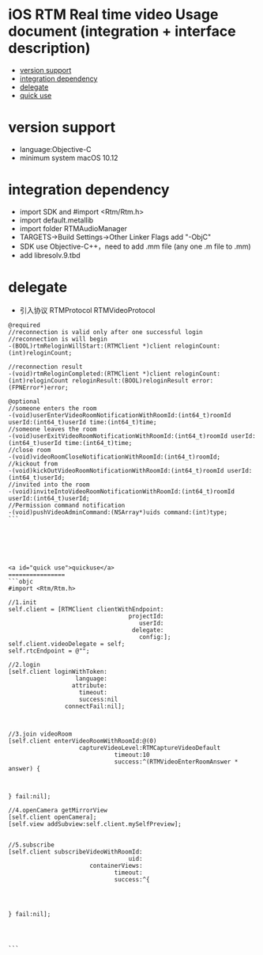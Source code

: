 
iOS RTM Real time video Usage document (integration + interface description)
================================

* [version support](#versionsupport)
* [integration dependency](#integrationdependency)
* [delegate](#delegate)
* [quick use](#quickuse)

<a id="versionsupport">version support</a>
================
* language:Objective-C  
* minimum system macOS 10.12 



<a id="integrationdependency">integration dependency</a>
================
* import SDK and #import <Rtm/Rtm.h>
* import default.metallib
* import folder RTMAudioManager
* TARGETS->Build Settings->Other Linker Flags add "-ObjC"
* SDK use Objective-C++，need to add .mm file (any one .m file to .mm)
* add libresolv.9.tbd




<a id="delegate">delegate</a>
================
* 引入协议 RTMProtocol  RTMVideoProtocol
    
````objc
@required
//reconnection is valid only after one successful login
//reconnection is will begin
-(BOOL)rtmReloginWillStart:(RTMClient *)client reloginCount:(int)reloginCount;

//reconnection result
-(void)rtmReloginCompleted:(RTMClient *)client reloginCount:(int)reloginCount reloginResult:(BOOL)reloginResult error:(FPNError*)error;

@optional
//someone enters the room
-(void)userEnterVideoRoomNotificationWithRoomId:(int64_t)roomId userId:(int64_t)userId time:(int64_t)time;
//someone leaves the room
-(void)userExitVideoRoomNotificationWithRoomId:(int64_t)roomId userId:(int64_t)userId time:(int64_t)time;
//close room
-(void)videoRoomCloseNotificationWithRoomId:(int64_t)roomId;
//kickout from
-(void)kickOutVideoRoomNotificationWithRoomId:(int64_t)roomId userId:(int64_t)userId;
//invited into the room
-(void)inviteIntoVideoRoomNotificationWithRoomId:(int64_t)roomId userId:(int64_t)userId;
//Permission command notification
-(void)pushVideoAdminCommand:(NSArray*)uids command:(int)type;
```






<a id="quick use">quickuse</a>
================
```objc
#import <Rtm/Rtm.h>

//1.init
self.client = [RTMClient clientWithEndpoint:
                                  projectId:
                                     userId:
                                   delegate:
                                     config:];
self.client.videoDelegate = self;
self.rtcEndpoint = @"";

//2.login
[self.client loginWithToken:
                   language:
                  attribute:
                    timeout:
                    success:nil 
                connectFail:nil];
                    
         
         
//3.join videoRoom
[self.client enterVideoRoomWithRoomId:@(0)
                    captureVideoLevel:RTMCaptureVideoDefault
                              timeout:10
                              success:^(RTMVideoEnterRoomAnswer * answer) {

       
        
} fail:nil];

//4.openCamera getMirrorView
[self.client openCamera];
[self.view addSubview:self.client.mySelfPreview];


//5.subscribe
[self.client subscribeVideoWithRoomId:
                                  uid:
                       containerViews:
                              timeout:
                              success:^{
   
   

    
} fail:nil];




```




 




